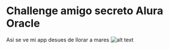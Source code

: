# Challenge amigo secreto Alura Oracle
Asi se ve mi app desues de llorar a mares
![alt text](./assets/image.png)